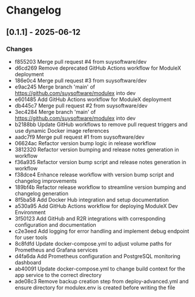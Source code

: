 # Changelog

## [0.1.1] - 2025-06-12

### Changes
- f855203 Merge pull request #4 from suysoftware/dev
- d6cd269 Remove deprecated GitHub Actions workflow for ModuleX deployment
- 186e0c4 Merge pull request #3 from suysoftware/dev
- e9ac245 Merge branch 'main' of https://github.com/suysoftware/modulex into dev
- e601485 Add GitHub Actions workflow for ModuleX deployment
- db445c7 Merge pull request #2 from suysoftware/dev
- 3ec4284 Merge branch 'main' of https://github.com/suysoftware/modulex into dev
- b2188bb Update GitHub workflows to remove pull request triggers and use dynamic Docker image references
- aadc7f9 Merge pull request #1 from suysoftware/dev
- 06624ac Refactor version bump logic in release workflow
- 3812320 Refactor version bumping and release notes generation in workflow
- f36a935 Refactor version bump script and release notes generation in workflow
- f38dce4 Enhance release workflow with version bump script and changelog improvements
- 189bf4b Refactor release workflow to streamline version bumping and changelog generation
- 8f5ba58 Add Docker Hub integration and setup documentation
- a530a95 Add GitHub Actions workflow for deploying ModuleX Dev Environment
- 3f50123 Add GitHub and R2R integrations with corresponding configuration and documentation
- c2e3eed Add logging for error handling and implement debug endpoint for user tools
- 8c8fdfd Update docker-compose.yml to adjust volume paths for Prometheus and Grafana services
- d4fa6da Add Prometheus configuration and PostgreSQL monitoring dashboard
- ab40091 Update docker-compose.yml to change build context for the app service to the correct directory
- ade08c3 Remove backup creation step from deploy-advanced.yml and ensure directory for modulex.env is created before writing the file

